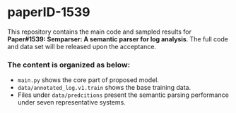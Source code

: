 # paperID-1539
This repository contains the main code and sampled results for **Paper#1539: Semparser: A semantic parser for log analysis**. The full code and data set will be released upon the acceptance.
### The content is organized as below:
- `main.py` shows the core part of proposed model.
- `data/annotated_log.v1.train` shows the base training data.
- Files under `data/predcitions` present the semantic parsing performance under seven representative systems.
